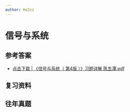 ```yaml
---
author: HeZzz
---
```


# 信号与系统


## 参考答案

- [点击下载 | 《信号与系统（ 第4版 ）》习题详解 陈生潭.pdf](https://cs-speedrun.github.io/cs-speedrun-documents/%E4%BF%A1%E5%8F%B7%E4%B8%8E%E7%B3%BB%E7%BB%9F/%E5%8F%82%E8%80%83%E7%AD%94%E6%A1%88/%E3%80%8A%E4%BF%A1%E5%8F%B7%E4%B8%8E%E7%B3%BB%E7%BB%9F%EF%BC%88%20%E7%AC%AC4%E7%89%88%20%EF%BC%89%E3%80%8B%E4%B9%A0%E9%A2%98%E8%AF%A6%E8%A7%A3%20%E9%99%88%E7%94%9F%E6%BD%AD.pdf)

## 复习资料


## 往年真题
